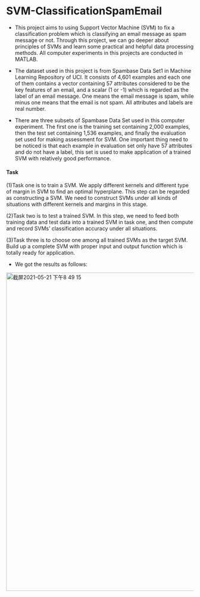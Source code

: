 # SVM-ClassificationSpamEmail

- This project aims to using Support Vector Machine (SVM) to fix a classification problem which is classifying an email message as spam message or not. Through this project, we can go deeper about principles of SVMs and learn some practical and helpful data processing methods. All computer experiments in this projects are conducted in MATLAB.

- The dataset used in this project is from Spambase Data Set1 in Machine Learning Repository of UCI. It consists of 4,601 examples and each one of them contains a vector containing 57 attributes considered to be the key features of an email, and a scalar (1 or -1) which is regarded as the label of an email message. One means the email message is spam, while minus one means that the email is not spam. All attributes and labels are real number.

- There are three subsets of Spambase Data Set used in this computer experiment. The first one is the training set containing 2,000 examples, then the test set containing 1,536 examples, and finally the evaluation set used for making assessment for SVM. One important thing need to be noticed is that each example in evaluation set only have 57 attributes and do not have a label, this set is used to make application of a trained SVM with relatively good performance.

#### Task

(1)Task one is to train a SVM. 
We apply different kernels and different type of margin in SVM to find an optimal hyperplane. This step can be regarded as constructing a SVM. We need to construct SVMs under all kinds of situations with different kernels and margins in this stage. 

(2)Task two is to test a trained SVM. In this step, we need to feed both training data and test data into a trained SVM in task one, and then compute and record SVMs’ classification accuracy under all situations. 

(3)Task three is to choose one among all trained SVMs as the target SVM. Build up a complete SVM with proper input and output function which is totally ready for application.


- We got the results as follows:
<img width="854" alt="截屏2021-05-21 下午8 49 15" src="https://user-images.githubusercontent.com/65494921/119139841-0eac1d00-ba76-11eb-8db3-19ba2b3a27be.png">


